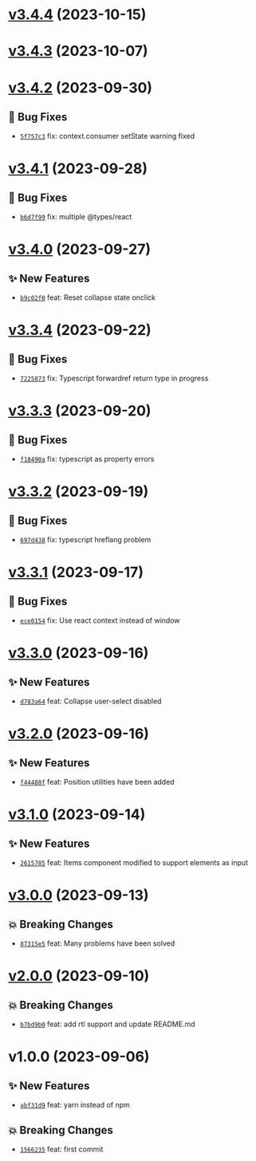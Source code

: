# [v3.4.4](https://github.com/MoIzadloo/ultimate-react-multilevel-menu/compare/v3.4.3...v3.4.4) (2023-10-15)

# [v3.4.3](https://github.com/MoIzadloo/ultimate-react-multilevel-menu/compare/v3.4.2...v3.4.3) (2023-10-07)

# [v3.4.2](https://github.com/MoIzadloo/ultimate-react-multilevel-menu/compare/v3.4.1...v3.4.2) (2023-09-30)

## 🐛 Bug Fixes
- [`5f757c3`](https://github.com/MoIzadloo/ultimate-react-multilevel-menu/commit/5f757c3)  fix: context.consumer setState warning fixed

# [v3.4.1](https://github.com/MoIzadloo/ultimate-react-multilevel-menu/compare/v3.4.0...v3.4.1) (2023-09-28)

## 🐛 Bug Fixes

- [`b6d7f99`](https://github.com/MoIzadloo/ultimate-react-multilevel-menu/commit/b6d7f99) fix: multiple @types/react

# [v3.4.0](https://github.com/MoIzadloo/ultimate-react-multilevel-menu/compare/v3.3.4...v3.4.0) (2023-09-27)

## ✨ New Features

- [`b9c02f0`](https://github.com/MoIzadloo/ultimate-react-multilevel-menu/commit/b9c02f0) feat: Reset collapse state onclick

# [v3.3.4](https://github.com/MoIzadloo/ultimate-react-multilevel-menu/compare/v3.3.3...v3.3.4) (2023-09-22)

## 🐛 Bug Fixes

- [`7225873`](https://github.com/MoIzadloo/ultimate-react-multilevel-menu/commit/7225873) fix: Typescript forwardref return type in progress

# [v3.3.3](https://github.com/MoIzadloo/ultimate-react-multilevel-menu/compare/v3.3.2...v3.3.3) (2023-09-20)

## 🐛 Bug Fixes

- [`f18490a`](https://github.com/MoIzadloo/ultimate-react-multilevel-menu/commit/f18490a) fix: typescript as property errors

# [v3.3.2](https://github.com/MoIzadloo/ultimate-react-multilevel-menu/compare/v3.3.1...v3.3.2) (2023-09-19)

## 🐛 Bug Fixes

- [`697d438`](https://github.com/MoIzadloo/ultimate-react-multilevel-menu/commit/697d438) fix: typescript hreflang problem

# [v3.3.1](https://github.com/MoIzadloo/ultimate-react-multilevel-menu/compare/v3.3.0...v3.3.1) (2023-09-17)

## 🐛 Bug Fixes

- [`ece0154`](https://github.com/MoIzadloo/ultimate-react-multilevel-menu/commit/ece0154) fix: Use react context instead of window

# [v3.3.0](https://github.com/MoIzadloo/ultimate-react-multilevel-menu/compare/v3.2.0...v3.3.0) (2023-09-16)

## ✨ New Features

- [`d783a64`](https://github.com/MoIzadloo/ultimate-react-multilevel-menu/commit/d783a64) feat: Collapse user-select disabled

# [v3.2.0](https://github.com/MoIzadloo/ultimate-react-multilevel-menu/compare/v3.1.0...v3.2.0) (2023-09-16)

## ✨ New Features

- [`f44488f`](https://github.com/MoIzadloo/ultimate-react-multilevel-menu/commit/f44488f) feat: Position utilities have been added

# [v3.1.0](https://github.com/MoIzadloo/ultimate-react-multilevel-menu/compare/v3.0.0...v3.1.0) (2023-09-14)

## ✨ New Features

- [`2615785`](https://github.com/MoIzadloo/ultimate-react-multilevel-menu/commit/2615785) feat: Items component modified to support elements as input

# [v3.0.0](https://github.com/MoIzadloo/ultimate-react-multilevel-menu/compare/v2.0.0...v3.0.0) (2023-09-13)

## 💥 Breaking Changes

- [`87315e5`](https://github.com/MoIzadloo/ultimate-react-multilevel-menu/commit/87315e5) feat: Many problems have been solved

# [v2.0.0](https://github.com/MoIzadloo/ultimate-react-multilevel-menu/compare/v1.0.0...v2.0.0) (2023-09-10)

## 💥 Breaking Changes

- [`b7bd9b0`](https://github.com/MoIzadloo/ultimate-react-multilevel-menu/commit/b7bd9b0) feat: add rtl support and update README.md

# v1.0.0 (2023-09-06)

## ✨ New Features

- [`abf31d9`](https://github.com/MoIzadloo/react-multi-level-menu/commit/abf31d9) feat: yarn instead of npm

## 💥 Breaking Changes

- [`1566235`](https://github.com/MoIzadloo/react-multi-level-menu/commit/1566235) feat: first commit

